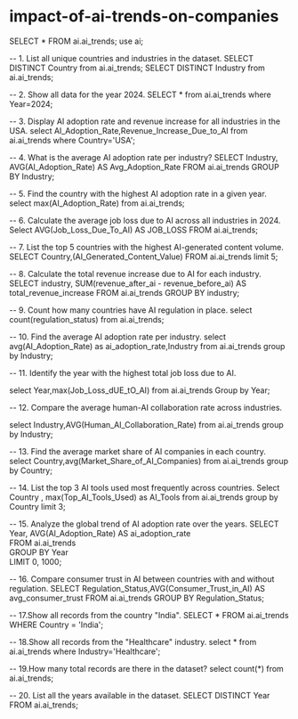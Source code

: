 # impact-of-ai-trends-on-companies
SELECT * FROM ai.ai_trends;
use ai;

-- 1. List all unique countries and industries in the dataset.
SELECT DISTINCT Country from ai.ai_trends;
SELECT DISTINCT Industry from ai.ai_trends;

-- 2. Show all data for the year 2024.
SELECT * from ai.ai_trends
where Year=2024;

-- 3. Display AI adoption rate and revenue increase for all industries in the USA.
select AI_Adoption_Rate,Revenue_Increase_Due_to_AI
 from ai.ai_trends
 where Country='USA';
 
 -- 4. What is the average AI adoption rate per industry?
 SELECT Industry, AVG(AI_Adoption_Rate) AS Avg_Adoption_Rate
FROM ai.ai_trends
GROUP BY Industry;

 -- 5. Find the country with the highest AI adoption rate in a given year.
 select max(AI_Adoption_Rate)
 from ai.ai_trends;
 
-- 6. Calculate the average job loss due to AI across all industries in 2024.
Select AVG(Job_Loss_Due_To_AI) AS JOB_LOSS
FROM ai.ai_trends;

-- 7. List the top 5 countries with the highest AI-generated content volume.
SELECT Country,(AI_Generated_Content_Value)
FROM ai.ai_trends
limit 5;
 
 -- 8. Calculate the total revenue increase due to AI for each industry.
 SELECT 
  industry,
  SUM(revenue_after_ai - revenue_before_ai) AS total_revenue_increase
FROM 
  ai.ai_trends
GROUP BY 
  industry;

-- 9. Count how many countries have AI regulation in place.
select count(regulation_status) 
from ai.ai_trends;

-- 10. Find the average AI adoption rate per industry.
select avg(AI_Adoption_Rate) as ai_adoption_rate,Industry
from ai.ai_trends
group by
Industry;

-- 11. Identify the year with the highest total job loss due to AI.

 select Year,max(Job_Loss_dUE_tO_AI)
 from ai.ai_trends
  Group by
 Year;

-- 12. Compare the average human-AI collaboration rate across industries.

select Industry,AVG(Human_AI_Collaboration_Rate)
from ai.ai_trends
group by
Industry;

-- 13. Find the average market share of AI companies in each country.
select Country,avg(Market_Share_of_AI_Companies)
from ai.ai_trends
group by
Country;

-- 14. List the top 3 AI tools used most frequently across countries.
Select Country , max(Top_AI_Tools_Used) as AI_Tools
from ai.ai_trends
group by
Country
limit 3;

-- 15. Analyze the global trend of AI adoption rate over the years.
SELECT Year, AVG(AI_Adoption_Rate) AS ai_adoption_rate  
FROM 
ai.ai_trends  
GROUP BY 
Year  
LIMIT 0, 1000;

-- 16. Compare consumer trust in AI between countries with and without regulation.
SELECT Regulation_Status,AVG(Consumer_Trust_in_AI) AS avg_consumer_trust
FROM ai.ai_trends
GROUP BY 
    Regulation_Status;
    
-- 17.Show all records from the country "India".
SELECT * 
FROM ai.ai_trends
WHERE Country = 'India';

-- 18.Show all records from the "Healthcare" industry.
select *
from ai.ai_trends
where Industry='Healthcare';

-- 19.How many total records are there in the dataset?
select count(*)
from ai.ai_trends;

-- 20. List all the years available in the dataset.
SELECT DISTINCT Year 
FROM ai.ai_trends;
